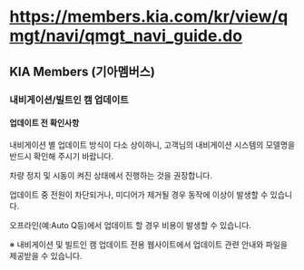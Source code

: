 # https://members.kia.com/kr/view/qmgt/navi/qmgt_navi_guide.do

## KIA Members (기아멤버스)

### 내비게이션/빌트인 캠 업데이트 

#### 업데이트 전 확인사항

내비게이션 별 업데이트 방식이 다소 상이하니, 고객님의 내비게이션 시스템의 모델명을 반드시 확인해 주시기 바랍니다.

차량 정지 및 시동이 켜진 상태에서 진행하는 것을 권장합니다.

업데이트 중 전원이 차단되거나, 미디어가 제거될 경우 동작에 이상이 발생할 수 있습니다.

오프라인(예:Auto Q등)에서 업데이트 할 경우 비용이 발생할 수 있습니다.

※ 내비게이션 및 빌트인 캠 업데이트 전용 웹사이트에서 업데이트 관련 안내와 파일을 제공받을 수 있습니다.